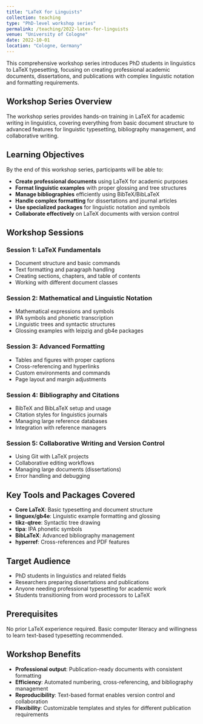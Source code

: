```yaml
---
title: "LaTeX for Linguists"
collection: teaching
type: "PhD-level workshop series"
permalink: /teaching/2022-latex-for-linguists
venue: "University of Cologne"
date: 2022-10-01
location: "Cologne, Germany"
---
```


This comprehensive workshop series introduces PhD students in linguistics to LaTeX typesetting, focusing on creating professional academic documents, dissertations, and publications with complex linguistic notation and formatting requirements.

## Workshop Series Overview

The workshop series provides hands-on training in LaTeX for academic writing in linguistics, covering everything from basic document structure to advanced features for linguistic typesetting, bibliography management, and collaborative writing.

## Learning Objectives

By the end of this workshop series, participants will be able to:

* **Create professional documents** using LaTeX for academic purposes
* **Format linguistic examples** with proper glossing and tree structures
* **Manage bibliographies** efficiently using BibTeX/BibLaTeX
* **Handle complex formatting** for dissertations and journal articles
* **Use specialized packages** for linguistic notation and symbols
* **Collaborate effectively** on LaTeX documents with version control

## Workshop Sessions

### Session 1: LaTeX Fundamentals
- Document structure and basic commands
- Text formatting and paragraph handling
- Creating sections, chapters, and table of contents
- Working with different document classes

### Session 2: Mathematical and Linguistic Notation
- Mathematical expressions and symbols
- IPA symbols and phonetic transcription
- Linguistic trees and syntactic structures
- Glossing examples with leipzig and gb4e packages

### Session 3: Advanced Formatting
- Tables and figures with proper captions
- Cross-referencing and hyperlinks
- Custom environments and commands
- Page layout and margin adjustments

### Session 4: Bibliography and Citations
- BibTeX and BibLaTeX setup and usage
- Citation styles for linguistics journals
- Managing large reference databases
- Integration with reference managers

### Session 5: Collaborative Writing and Version Control
- Using Git with LaTeX projects
- Collaborative editing workflows
- Managing large documents (dissertations)
- Error handling and debugging

## Key Tools and Packages Covered

- **Core LaTeX**: Basic typesetting and document structure
- **linguex/gb4e**: Linguistic example formatting and glossing
- **tikz-qtree**: Syntactic tree drawing
- **tipa**: IPA phonetic symbols
- **BibLaTeX**: Advanced bibliography management
- **hyperref**: Cross-references and PDF features

## Target Audience

- PhD students in linguistics and related fields
- Researchers preparing dissertations and publications
- Anyone needing professional typesetting for academic work
- Students transitioning from word processors to LaTeX

## Prerequisites

No prior LaTeX experience required. Basic computer literacy and willingness to learn text-based typesetting recommended.

## Workshop Benefits

- **Professional output**: Publication-ready documents with consistent formatting
- **Efficiency**: Automated numbering, cross-referencing, and bibliography management
- **Reproducibility**: Text-based format enables version control and collaboration
- **Flexibility**: Customizable templates and styles for different publication requirements 
